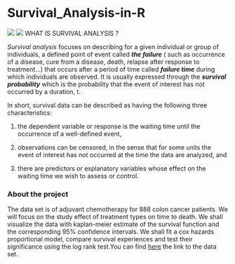 # Survival_Analysis-in-R


 ![](https://encrypted-tbn0.gstatic.com/images?q=tbn:ANd9GcQHP1FCTGYwe3XnwH0RVqurzycU50EsVaf3i79asb_0tg&s)
![](https://www.google.com/imgres?imgurl=http%3A%2F%2Fwww.clairvoyant.ai%2Fhubfs%2Fcox.png&tbnid=X-dUueYIiNBkhM&vet=12ahUKEwiWr8Dd14X_AhUN93MBHWkzA-0QMygFegUIARD1AQ..i&imgrefurl=https%3A%2F%2Fwww.clairvoyant.ai%2Fblog%2Fcox-proportional-hazards-model-for-survival-analysis-mlmuse&docid=52qY2AdUD4t2bM&w=1200&h=627&q=survival%20analysis%20images&ved=2ahUKEwiWr8Dd14X_AhUN93MBHWkzA-0QMygFegUIARD1AQ)
WHAT IS SURVIVAL ANALYSIS ?

*Survival analysis* focuses on describing for a given individual or group of individuals, a defined point of event called ***the failure*** ( such as occurrence of a disease, cure from a disease, death, relapse after response to treatment...) that occurs after a period of time called ***failure time*** during which individuals are observed. It is usually expressed through the ***survival probability*** which is the probability that the event of interest has not occurred by a duration, t.

In short, survival data can be described as having the following three characteristics:

1.  the dependent variable or response is the waiting time until the occurrence of a well-defined event,

2.  observations can be censored, in the sense that for some units the event of interest has not occurred at the time the data are analyzed, and

3.  there are predictors or explanatory variables whose effect on the waiting time we wish to assess or control.

### **About the project**

The data set is of adjuvant chemotherapy for 888 colon cancer patients. We will focus on the study effect of treatment types on time to death. We shall visualize the data with kaplan-meier estimate of the survival function and the corresponding 95% confidence intervals. We shall fit a cox hazards proportional model, compare survival experiences and test their significance using the log rank test.You can find [here](https://www.kaggle.com/datasets/lakshmi25npathi/colon-cancer) the link to the data set.

